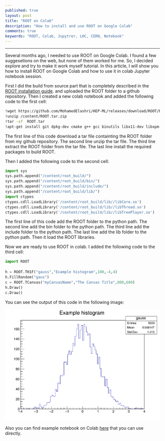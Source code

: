 ```yaml
---
published: true
layout: post
title: "ROOT on Colab"
description: "How to install and use ROOT on Google Colab"
comments: true
keywords: "ROOT, Colab, Jupytrer, LHC, CERN, Notebook"
---
```


-----------------------


Several months ago, I needed to use ROOT on Google Colab. I found a few suggesetions on the web, but none of them worked for me. So, I decided explore and try to make it work myself tutorial. In this article, I will show you how to install ROOT on Google Colab and how to use it in colab Jupyter notebook session.

First I did the build from source part that is completely described in the [ROOT installation guide](https://root.cern/install/build_from_source/). and uploaded the ROOT folder to a github repository. Then I created a new colab notebook and added the following code to the first cell:

```bash
!wget https://github.com/MohamedElashri/HEP-ML/releases/download/ROOT/ROOT.tar.zip
!unzip /content/ROOT.tar.zip
!tar -xf  ROOT.tar
!apt-get install git dpkg-dev cmake g++ gcc binutils libx11-dev libxpm-dev libxft-dev libxext-dev tar gfortran subversion
```

The first line of this code download a tar file containting the ROOT folder from my github repository. The second line unzip the tar file. The third line extract the ROOT folder from the tar file. The last line install the required packages to build ROOT.

Then I added the following code to the second cell:

```python
import sys
sys.path.append("/content/root_build/")
sys.path.append("/content/root_build/bin/")
sys.path.append("/content/root_build/include/")
sys.path.append("/content/root_build/lib/")
import ctypes
ctypes.cdll.LoadLibrary('/content/root_build/lib//libCore.so')
ctypes.cdll.LoadLibrary('/content/root_build/lib//libThread.so')
ctypes.cdll.LoadLibrary('/content/root_build/lib//libTreePlayer.so')
```

The first line of this code add the ROOT folder to the python path. The second line add the bin folder to the python path. The third line add the include folder to the python path. The last line add the lib folder to the python path. Then it load the ROOT libraries.

Now we are ready to use ROOT in colab. I added the following code to the third cell:

```python
import ROOT

h = ROOT.TH1F("gauss","Example histogram",100,-4,4)
h.FillRandom("gaus")
c = ROOT.TCanvas("myCanvasName","The Canvas Title",800,600)
h.Draw()
c.Draw()
```

You can see the output of this code in the following image:

![ROOT example output](/assets/images/posts/root-colab/hist.png)




Also you can find example notebook on Colab [here](https://colab.research.google.com/drive/1L7jx5NJS3mPDoX1jw9Fj52_0zb1aLYIK?usp=sharing) that you can use directly.